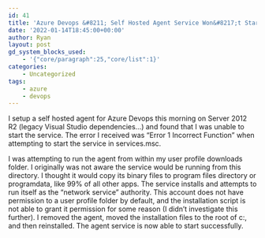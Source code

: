```yaml
---
id: 41
title: 'Azure Devops &#8211; Self Hosted Agent Service Won&#8217;t Start &#8211; Incorrect Function'
date: '2022-01-14T18:45:00+00:00'
author: Ryan
layout: post
gd_system_blocks_used:
    - '{"core/paragraph":25,"core/list":1}'
categories:
    - Uncategorized
tags:
    - azure
    - devops
---
```


I setup a self hosted agent for Azure Devops this morning on Server 2012 R2 (legacy Visual Studio dependencies…) and found that I was unable to start the service. The error I received was “Error 1 Incorrect Function” when attempting to start the service in services.msc.

I was attempting to run the agent from within my user profile downloads folder. I originally was not aware the service would be running from this directory. I thought it would copy its binary files to program files directory or programdata, like 99% of all other apps. The service installs and attempts to run itself as the “network service” authority. This account does not have permission to a user profile folder by default, and the installation script is not able to grant it permission for some reason (I didn’t investigate this further). I removed the agent, moved the installation files to the root of c:, and then reinstalled. The agent service is now able to start successfully.